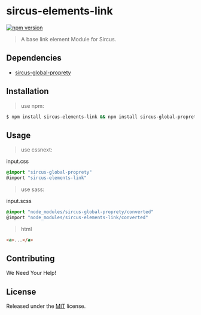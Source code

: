 # sircus-elements-link

[![npm version](https://img.shields.io/npm/v/sircus-elements-link.svg?style=flat)](https://www.npmjs.com/package/sircus-elements-link)

> A base link element Module for Sircus.

## Dependencies
- [sircus-global-proprety](https://github.com/sircus/global-property)

## Installation

> use npm:

```bash
$ npm install sircus-elements-link && npm install sircus-global-proprety
```

## Usage

> use cssnext:

input.css
```css
@import "sircus-global-proprety"
@import "sircus-elements-link"
```

> use sass:

input.scss
```css
@import "node_modules/sircus-global-proprety/converted"
@import "node_modules/sircus-elements-link/converted"
```

> html

```html
<a>...</a>
```


## Contributing

We Need Your Help!


## License
Released under the [MIT](https://github.com/sircus/license/blob/master/LICENSE) license.
